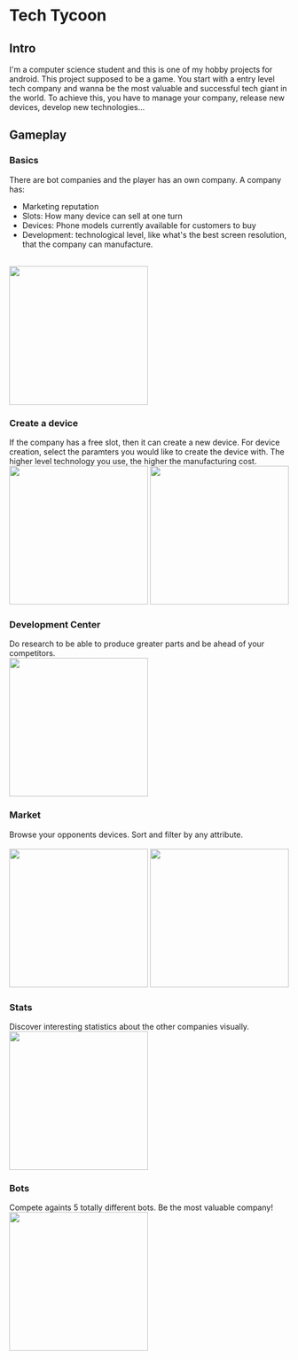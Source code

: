 # Tech Tycoon

## Intro
I'm a computer science student and this is one of my hobby projects for android.
This project supposed to be a game. You start with a entry level tech company and wanna be the most valuable and successful tech giant in the world. To achieve this, you have to manage your company, release new devices, develop new technologies...

## Gameplay
### Basics
There are bot companies and the player has an own company. 
A company has:
- Marketing reputation
- Slots: How many device can sell at one turn
- Devices: Phone models currently available for customers to buy
- Development: technological level, like what's the best screen resolution, that the company can manufacture. 

<br><img src="/app/githubScreenshots/company.jpg" width="250">

### Create a device
If the company has a free slot, then it can create a new device. For device creation, select the paramters you would like to create the device with.
The higher level technology you use, the higher the manufacturing cost.
<br><img src="/app/githubScreenshots/createDevice.jpg" width="250">
<img src="/app/githubScreenshots/setupParameters.jpg" width="250">

### Development Center
Do research to be able to produce greater parts and be ahead of your competitors.
<br><img src="/app/githubScreenshots/development.jpg" width="250">

### Market
Browse your opponents devices. Sort and filter by any attribute. <br>
<br><img src="/app/githubScreenshots/deviceList.jpg" width="250">
<img src="/app/githubScreenshots/filterDeviceList.jpg" width="250">

### Stats
Discover interesting statistics about the other companies visually.
<br><img src="/app/githubScreenshots/companyStats.jpg" width="250">

### Bots
Compete againts 5 totally different bots. Be the most valuable company!
<br><img src="/app/githubScreenshots/companyRanking.jpg" width="250">



